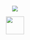 <p align="center">
  <img src="https://capsule-render.vercel.app/api?text=Yo%20Everyone!🕹️&animation=fadeIn&type=egg&color=gradient&height=100"/>
</p>

<div align="center">  
  <a href="https://www.linkedin.com/in/robert-holland-codes/"><img height="50" src="https://cdn.jsdelivr.net/gh/devicons/devicon/icons/linkedin/linkedin-original.svg" /></a>
</div>
<!--
**SmagicJones/SmagicJones** is a ✨ _special_ ✨ repository because its `README.md` (this file) appears on your GitHub profile.

Here are some ideas to get you started:

- 🔭 I’m currently working on ...
- 🌱 I’m currently learning ...
- 👯 I’m looking to collaborate on ...
- 🤔 I’m looking for help with ...
- 💬 Ask me about ...
- 📫 How to reach me: ...
- 😄 Pronouns: ...
- ⚡ Fun fact: ...
-->
